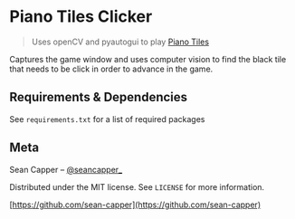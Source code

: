 # Piano Tiles Clicker
> Uses openCV and pyautogui to play [Piano Tiles](http://tanksw.com/piano-tiles/)

Captures the game window and uses computer vision to find the black tile that needs to be
click in order to advance in the game. 


## Requirements & Dependencies
See ``requirements.txt`` for a list of required packages

## Meta

Sean Capper – [@seancapper_](https://twitter.com/seancapper_)

Distributed under the MIT license. See ``LICENSE`` for more information.

[https://github.com/sean-capper](https://github.com/sean-capper)
